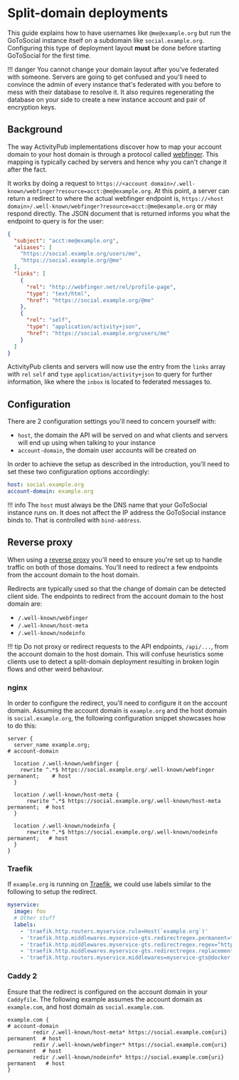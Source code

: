 # Split-domain deployments

This guide explains how to have usernames like `@me@example.org` but run the GoToSocial instance itself on a subdomain like `social.example.org`. Configuring this type of deployment layout **must** be done before starting GoToSocial for the first time.

!!! danger
    You cannot change your domain layout after you've federated with someone. Servers are going to get confused and you'll need to convince the admin of every instance that's federated with you before to mess with their database to resolve it. It also requires regenerating the database on your side to create a new instance account and pair of encryption keys.

## Background

The way ActivityPub implementations discover how to map your account domain to your host domain is through a protocol called [webfinger](https://www.rfc-editor.org/rfc/rfc7033). This mapping is typically cached by servers and hence why you can't change it after the fact.

It works by doing a request to `https://<account domain>/.well-known/webfinger?resource=acct:@me@example.org`. At this point, a server can return a redirect to where the actual webfinger endpoint is, `https://<host domain>/.well-known/webfinger?resource=acct:@me@example.org` or may respond directly. The JSON document that is returned informs you what the endpoint to query is for the user:

```json
{
  "subject": "acct:me@example.org",
  "aliases": [
    "https://social.example.org/users/me",
    "https://social.example.org/@me"
  ],
  "links": [
    {
      "rel": "http://webfinger.net/rel/profile-page",
      "type": "text/html",
      "href": "https://social.example.org/@me"
    },
    {
      "rel": "self",
      "type": "application/activity+json",
      "href": "https://social.example.org/users/me"
    }
  ]
}
```

ActivityPub clients and servers will now use the entry from the `links` array with `rel` `self` and `type` `application/activity+json` to query for further information, like where the `inbox` is located to federated messages to.

## Configuration

There are 2 configuration settings you'll need to concern yourself with:

* `host`, the domain the API will be served on and what clients and servers will end up using when talking to your instance
* `account-domain`, the domain user accounts will be created on

In order to achieve the setup as described in the introduction, you'll need to set these two configuration options accordingly:

```yaml
host: social.example.org
account-domain: example.org
```

!!! info
    The `host` must always be the DNS name that your GoToSocial instance runs on. It does not affect the IP address the GoToSocial instance binds to. That is controlled with `bind-address`.

## Reverse proxy

When using a [reverse proxy](../getting_started/reverse_proxy/index.md) you'll need to ensure you're set up to handle traffic on both of those domains. You'll need to redirect a few endpoints from the account domain to the host domain.

Redirects are typically used so that the change of domain can be detected client side. The endpoints to redirect from the account domain to the host domain are:

* `/.well-known/webfinger`
* `/.well-known/host-meta`
* `/.well-known/nodeinfo`

!!! tip
    Do not proxy or redirect requests to the API endpoints, `/api/...`, from the account domain to the host domain. This will confuse heuristics some clients use to detect a split-domain deployment resulting in broken login flows and other weird behaviour.

### nginx

In order to configure the redirect, you'll need to configure it on the account domain. Assuming the account domain is `example.org` and the host domain is `social.example.org`, the following configuration snippet showcases how to do this:

```nginx
server {
  server_name example.org;                                                      # account-domain

  location /.well-known/webfinger {
    rewrite ^.*$ https://social.example.org/.well-known/webfinger permanent;    # host
  }

  location /.well-known/host-meta {
      rewrite ^.*$ https://social.example.org/.well-known/host-meta permanent;  # host
  }

  location /.well-known/nodeinfo {
      rewrite ^.*$ https://social.example.org/.well-known/nodeinfo permanent;   # host
  }
}
```

### Traefik

If `example.org` is running on [Traefik](https://doc.traefik.io/traefik/), we could use labels similar to the following to setup the redirect.

```yaml
myservice:
  image: foo
  # Other stuff
  labels:
    - 'traefik.http.routers.myservice.rule=Host(`example.org`)'                                                                # account-domain
    - 'traefik.http.middlewares.myservice-gts.redirectregex.permanent=true'
    - 'traefik.http.middlewares.myservice-gts.redirectregex.regex=^https://(.*)/.well-known/(webfinger|nodeinfo|host-meta)$$'  # host
    - 'traefik.http.middlewares.myservice-gts.redirectregex.replacement=https://social.$${1}/.well-known/$${2}'                # host
    - 'traefik.http.routers.myservice.middlewares=myservice-gts@docker'
```

### Caddy 2

Ensure that the redirect is configured on the account domain in your `Caddyfile`. The following example assumes the account domain as `example.com`, and host domain as `social.example.com`.

```
example.com {                                                                    # account-domain
        redir /.well-known/host-meta* https://social.example.com{uri} permanent  # host
        redir /.well-known/webfinger* https://social.example.com{uri} permanent  # host
        redir /.well-known/nodeinfo* https://social.example.com{uri} permanent   # host
}
```


